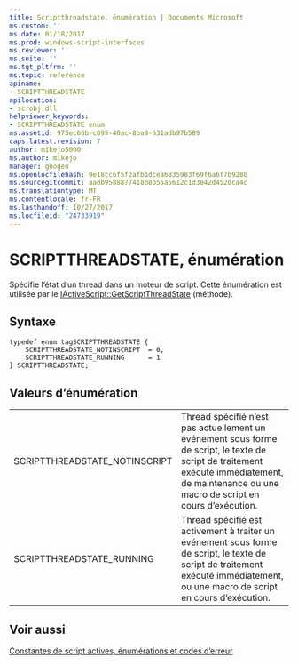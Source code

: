 ```yaml
---
title: Scriptthreadstate, énumération | Documents Microsoft
ms.custom: ''
ms.date: 01/18/2017
ms.prod: windows-script-interfaces
ms.reviewer: ''
ms.suite: ''
ms.tgt_pltfrm: ''
ms.topic: reference
apiname:
- SCRIPTTHREADSTATE
apilocation:
- scrobj.dll
helpviewer_keywords:
- SCRIPTTHREADSTATE enum
ms.assetid: 975ec66b-c095-40ac-8ba9-631adb97b589
caps.latest.revision: 7
author: mikejo5000
ms.author: mikejo
manager: ghogen
ms.openlocfilehash: 9e18cc6f5f2afb1dcea6835983f69f6a6f7b9280
ms.sourcegitcommit: aadb9588877418b8b55a5612c1d3842d4520ca4c
ms.translationtype: MT
ms.contentlocale: fr-FR
ms.lasthandoff: 10/27/2017
ms.locfileid: "24733919"
---
```

# <a name="scriptthreadstate-enumeration"></a>SCRIPTTHREADSTATE, énumération
Spécifie l’état d’un thread dans un moteur de script. Cette énumération est utilisée par le [IActiveScript::GetScriptThreadState](../../winscript/reference/iactivescript-getscriptthreadstate.md) (méthode).  
  
## <a name="syntax"></a>Syntaxe  
  
```  
typedef enum tagSCRIPTTHREADSTATE {  
    SCRIPTTHREADSTATE_NOTINSCRIPT  = 0,  
    SCRIPTTHREADSTATE_RUNNING      = 1  
} SCRIPTTHREADSTATE;  
```  
  
## <a name="enumeration-values"></a>Valeurs d’énumération  
  
|||  
|-|-|  
|SCRIPTTHREADSTATE_NOTINSCRIPT|Thread spécifié n’est pas actuellement un événement sous forme de script, le texte de script de traitement exécuté immédiatement, de maintenance ou une macro de script en cours d’exécution.|  
|SCRIPTTHREADSTATE_RUNNING|Thread spécifié est activement à traiter un événement sous forme de script, le texte de script de traitement exécuté immédiatement, ou une macro de script en cours d’exécution.|  
  
## <a name="see-also"></a>Voir aussi  
 [Constantes de script actives, énumérations et codes d’erreur](../../winscript/reference/active-script-constants-enumerations-and-error-codes.md)